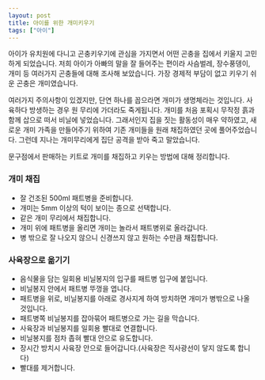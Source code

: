 ```yaml
---
layout: post
title: 아이를 위한 개미키우기
tags: ["아이"]
---
```


아이가 유치원에 다니고 곤충키우기에 관심을 가지면서 어떤 곤충을 집에서 키울지 고민하게 되었습니다. 저희 아이가 아빠의 말을 잘 들어주는 편이라 사슴벌레, 장수풍뎅이, 개미 등 여러가지 곤충들에 대해 조사해 보았습니다. 가장 경제적 부담이 없고 키우기 쉬운 곤충은 개미였습니다.

여러가지 주의사항이 있겠지만, 단연 하나를 꼽으라면 개미가 생명체라는 것입니다. 사육하다 방생하는 경우 원 무리에 가더라도 죽게됩니다. 개미를 처음 포획시 무작정 흙과 함께 삽으로 떠서 비닐에 넣었습니다. 그래서인지 집을 짓는 활동성이 매우 약하였고, 새로운 개미 가족을 만들어주기 위하여 기존 개미들을 원래 채집하였던 곳에 풀어주었습니다. 그런데 지나는 개미무리에게 집단 공격을 받아 죽고 말았습니다.

문구점에서 판매하는 키트로 개미를 채집하고 키우는 방법에 대해 정리합니다.

### 개미 채집

* 잘 건조된 500ml 패트병을 준비합니다.
* 개미는 5mm 이상의 턱이 보이는 종으로 선택합니다.
* 같은 개미 무리에서 채집합니다.
* 개미 위에 패트병을 올리면 개미는 놀라서 패트병위로 올라갑니다.
* 병 밖으로 잘 나오지 않으니 신경쓰지 않고 원하는 수만큼 채집합니다.

### 사육장으로 옮기기

* 음식물을 담는 일회용 비닐봉지의 입구를 패트병 입구에 붙입니다.
* 비닐봉지 안에서 패트병 뚜껑을 엽니다.
* 패트병을 위로, 비닐봉지를 아래로 경사지게 하여 방치하면 개미가 병밖으로 나올 것입니다.
* 패트병쪽 비닐봉지를 잡아묶어 패트병으로 가는 길을 막습니다.
* 사육장과 비닐봉지를 일회용 빨대로 연결합니다.
* 비닐봉지를 점차 좁혀 빨대 안으로 유도합니다.
* 장시간 방치시 사육장 안으로 들어갑니다.(사육장은 직사광선이 닿지 않도록 합니다)
* 빨대를 제거합니다.
